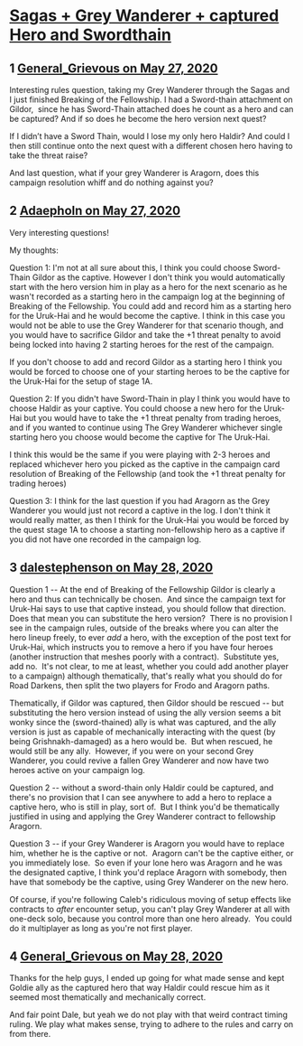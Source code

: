 # [Sagas + Grey Wanderer + captured Hero and Swordthain](https://community.fantasyflightgames.com/topic/308726-sagas-grey-wanderer-captured-hero-and-swordthain/)

## 1 [General_Grievous on May 27, 2020](https://community.fantasyflightgames.com/topic/308726-sagas-grey-wanderer-captured-hero-and-swordthain/?do=findComment&comment=3945030)

Interesting rules question, taking my Grey Wanderer through the Sagas and I just finished Breaking of the Fellowship. I had a Sword-thain attachment on Gildor,  since he has Sword-Thain attached does he count as a hero and can be captured? And if so does he become the hero version next quest?

If I didn’t have a Sword Thain, would I lose my only hero Haldir? And could I then still continue onto the next quest with a different chosen hero having to take the threat raise? 

And last question, what if your grey Wanderer is Aragorn, does this campaign resolution whiff and do nothing against you?

## 2 [Adaepholn on May 27, 2020](https://community.fantasyflightgames.com/topic/308726-sagas-grey-wanderer-captured-hero-and-swordthain/?do=findComment&comment=3945063)

Very interesting questions! 

My thoughts:

Question 1: I'm not at all sure about this, I think you could choose Sword-Thain Gildor as the captive. However I don't think you would automatically start with the hero version him in play as a hero for the next scenario as he wasn't recorded as a starting hero in the campaign log at the beginning of Breaking of the Fellowship. You could add and record him as a starting hero for the Uruk-Hai and he would become the captive. I think in this case you would not be able to use the Grey Wanderer for that scenario though, and you would have to sacrifice Gildor and take the +1 threat penalty to avoid being locked into having 2 starting heroes for the rest of the campaign.

If you don't choose to add and record Gildor as a starting hero I think you would be forced to choose one of your starting heroes to be the captive for the Uruk-Hai for the setup of stage 1A.

Question 2: If you didn't have Sword-Thain in play I think you would have to choose Haldir as your captive. You could choose a new hero for the Uruk-Hai but you would have to take the +1 threat penalty from trading heroes, and if you wanted to continue using The Grey Wanderer whichever single starting hero you choose would become the captive for The Uruk-Hai.

I think this would be the same if you were playing with 2-3 heroes and replaced whichever hero you picked as the captive in the campaign card resolution of Breaking of the Fellowship (and took the +1 threat penalty for trading heroes)

Question 3: I think for the last question if you had Aragorn as the Grey Wanderer you would just not record a captive in the log. I don't think it would really matter, as then I think for the Uruk-Hai you would be forced by the quest stage 1A to choose a starting non-fellowship hero as a captive if you did not have one recorded in the campaign log.

## 3 [dalestephenson on May 28, 2020](https://community.fantasyflightgames.com/topic/308726-sagas-grey-wanderer-captured-hero-and-swordthain/?do=findComment&comment=3945264)

Question 1 -- At the end of Breaking of the Fellowship Gildor is clearly a hero and thus can technically be chosen.  And since the campaign text for Uruk-Hai says to use that captive instead, you should follow that direction.  Does that mean you can substitute the hero version?  There is no provision I see in the campaign rules, outside of the breaks where you can alter the hero lineup freely, to ever *add* a hero, with the exception of the post text for Uruk-Hai, which instructs you to remove a hero if you have four heroes (another instruction that meshes poorly with a contract).  Substitute yes, add no.  It's not clear, to me at least, whether you could add another player to a campaign) although thematically, that's really what you should do for Road Darkens, then split the two players for Frodo and Aragorn paths.

Thematically, if Gildor was captured, then Gildor should be rescued -- but substituting the hero version instead of using the ally version seems a bit wonky since the (sword-thained) ally is what was captured, and the ally version is just as capable of mechanically interacting with the quest (by being Grishnakh-damaged) as a hero would be.  But when rescued, he would still be any ally.  However, if you were on your second Grey Wanderer, you could revive a fallen Grey Wanderer and now have two heroes active on your campaign log.

Question 2 -- without a sword-thain only Haldir could be captured, and there's no provision that I can see anywhere to add a hero to replace a captive hero, who is still in play, sort of.  But I think you'd be thematically justified in using and applying the Grey Wanderer contract to fellowship Aragorn.

Question 3 -- if your Grey Wanderer is Aragorn you would have to replace him, whether he is the captive or not.  Aragorn can't be the captive either, or you immediately lose.  So even if your lone hero was Aragorn and he was the designated captive, I think you'd replace Aragorn with somebody, then have that somebody be the captive, using Grey Wanderer on the new hero.

Of course, if you're following Caleb's ridiculous moving of setup effects like contracts to *after* encounter setup, you can't play Grey Wanderer at all with one-deck solo, because you control more than one hero already.  You could do it multiplayer as long as you're not first player.

## 4 [General_Grievous on May 28, 2020](https://community.fantasyflightgames.com/topic/308726-sagas-grey-wanderer-captured-hero-and-swordthain/?do=findComment&comment=3945553)

Thanks for the help guys, I ended up going for what made sense and kept Goldie ally as the captured hero that way Haldir could rescue him as it seemed most thematically and mechanically correct. 
 

And fair point Dale, but yeah we do not play with that weird contract timing ruling. We play what makes sense, trying to adhere to the rules and carry on from there.

